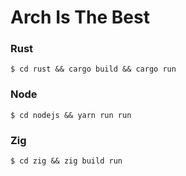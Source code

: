 # Arch Is The Best

### Rust
`$ cd rust && cargo build && cargo run`

### Node
`$ cd nodejs && yarn run run`

### Zig
`$ cd zig && zig build run`
